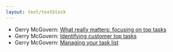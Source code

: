 ```yaml
---
layout: text/textblock
---
```

  * Gerry McGovern: [What really matters: focusing on top tasks](https://alistapart.com/article/what-really-matters-focusing-on-top-tasks)
  * Gerry McGovern: [Identifying customer top tasks](https://medium.com/@gerrymcgovern/identifying-customer-top-tasks-ee228206b6ed)
  * Gerry McGovern: [Managing your task list](http://gerrymcgovern.com/managing-your-task-list/)
